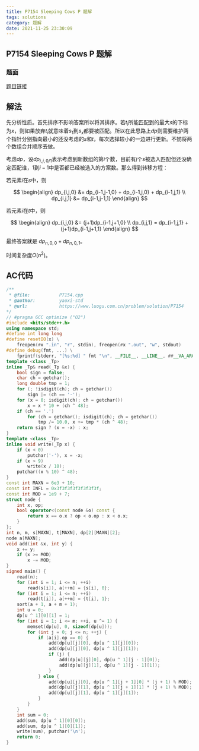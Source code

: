 ```yaml
---
title: P7154 Sleeping Cows P 题解
tags: solutions
category: 题解
date: 2021-11-25 23:30:09
---
```


## P7154 Sleeping Cows P 题解
<!-- more -->

### 题面

[题目链接](https://www.luogu.com.cn/problem/P7154)

## 解法

先分析性质。首先排序不影响答案所以将其排序。若$t_i$所能匹配到的最大$s$的下标为$x$，则如果放弃$t_i$就意味着$s_1$到$s_x$都要被匹配。所以在此思路上$dp$则需要维护两个指针分别指向最小的还没考虑的$s$和$t$，每次选择较小的一边进行更新。不妨将两个数组合并顺序去做。

考虑$dp$，设$dp_{i,j,0/1}$表示考虑到新数组的第$i$个数，目前有$j$个$s$被选入匹配但还没确定匹配谁，$1$到$i-1$中是否都已经被选入的方案数。那么得到转移方程：

若元素$i$在$s$中，则

$$
    \begin{align}
    dp_{i,j,0} &= dp_{i-1,j-1,0} + dp_{i-1,j,0} + dp_{i-1,j,1} \\
    dp_{i,j,1} &= dp_{i-1,j-1,1}
    \end{align}
$$

若元素$i$在$t$中，则

$$
    \begin{align}
    dp_{i,j,0} &= (j+1)dp_{i-1,j+1,0} \\
    dp_{i,j,1} = dp_{i-1,j,1} + (j+1)dp_{i-1,j+1,1}
    \end{align}
$$

最终答案就是 $dp_{n,0,0} + dp_{n,0,1}$。

时间复杂度$O(n^2)$。

## AC代码

```cpp
/**
 * @file:           P7154.cpp
 * @author:         yaoxi-std
 * @url:            https://www.luogu.com.cn/problem/solution/P7154
*/
// #pragma GCC optimize ("O2")
#include <bits/stdc++.h>
using namespace std;
#define int long long
#define resetIO(x) \
    freopen(#x ".in", "r", stdin), freopen(#x ".out", "w", stdout)
#define debug(fmt, ...) \
    fprintf(stderr, "[%s:%d] " fmt "\n", __FILE__, __LINE__, ##__VA_ARGS__)
template <class _Tp>
inline _Tp& read(_Tp &x) {
    bool sign = false;
    char ch = getchar();
    long double tmp = 1;
    for (; !isdigit(ch); ch = getchar())
        sign |= (ch == '-');
    for (x = 0; isdigit(ch); ch = getchar())
        x = x * 10 + (ch ^ 48);
    if (ch == '.')
        for (ch = getchar(); isdigit(ch); ch = getchar())
            tmp /= 10.0, x += tmp * (ch ^ 48);
    return sign ? (x = -x) : x;
}
template <class _Tp>
inline void write(_Tp x) {
    if (x < 0)
        putchar('-'), x = -x;
    if (x > 9)
        write(x / 10);
    putchar((x % 10) ^ 48);
}
const int MAXN = 6e3 + 10;
const int INFL = 0x3f3f3f3f3f3f3f3f;
const int MOD = 1e9 + 7;
struct node {
    int x, op;
    bool operator<(const node &o) const {
        return x == o.x ? op < o.op : x < o.x;
    }
};
int n, m, s[MAXN], t[MAXN], dp[2][MAXN][2];
node a[MAXN];
void add(int &x, int y) {
    x += y;
    if (x >= MOD)
        x -= MOD;
}
signed main() {
    read(n);
    for (int i = 1; i <= n; ++i)
        read(s[i]), a[++m] = {s[i], 0};
    for (int i = 1; i <= n; ++i)
        read(t[i]), a[++m] = {t[i], 1};
    sort(a + 1, a + m + 1);
    int u = 0;
    dp[u ^ 1][0][1] = 1;
    for (int i = 1; i <= m; ++i, u ^= 1) {
        memset(dp[u], 0, sizeof(dp[u]));
        for (int j = 0; j <= n; ++j) {
            if (a[i].op == 0) {
                add(dp[u][j][0], dp[u ^ 1][j][0]);
                add(dp[u][j][0], dp[u ^ 1][j][1]);
                if (j) {
                    add(dp[u][j][0], dp[u ^ 1][j - 1][0]);
                    add(dp[u][j][1], dp[u ^ 1][j - 1][1]);
                }
            } else {
                add(dp[u][j][0], dp[u ^ 1][j + 1][0] * (j + 1) % MOD);
                add(dp[u][j][1], dp[u ^ 1][j + 1][1] * (j + 1) % MOD);
                add(dp[u][j][1], dp[u ^ 1][j][1]);
            }
        }
    }
    int sum = 0;
    add(sum, dp[u ^ 1][0][0]);
    add(sum, dp[u ^ 1][0][1]);
    write(sum), putchar('\n');
    return 0;
}
```